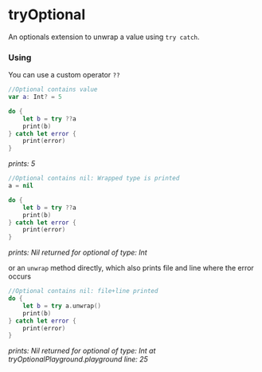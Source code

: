 # tryOptional

An optionals extension to unwrap a value using `try catch`.

### Using
You can use a custom operator `??`

```swift
//Optional contains value
var a: Int? = 5

do {
    let b = try ??a
    print(b)
} catch let error {
    print(error)
}
```
*prints: 5*

```swift
//Optional contains nil: Wrapped type is printed
a = nil

do {
    let b = try ??a
    print(b)
} catch let error {
    print(error)
}
```

*prints: Nil returned for optional of type: Int*

or an `unwrap` method directly, which also prints file and line where the error occurs

```swift
//Optional contains nil: file+line printed
do {
    let b = try a.unwrap()
    print(b)
} catch let error {
    print(error)
}
```

*prints: Nil returned for optional of type: Int at tryOptionalPlayground.playground line: 25*